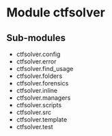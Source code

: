 Module ctfsolver
================

Sub-modules
-----------
* ctfsolver.config
* ctfsolver.error
* ctfsolver.find_usage
* ctfsolver.folders
* ctfsolver.forensics
* ctfsolver.inline
* ctfsolver.managers
* ctfsolver.scripts
* ctfsolver.src
* ctfsolver.template
* ctfsolver.test